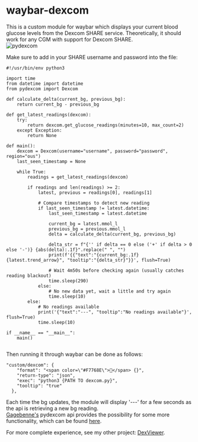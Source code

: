 # waybar-dexcom

This is a custom module for waybar which displays your current blood glucose levels from the Dexcom SHARE service. Theoretically, it should work for any CGM with support for Dexcom SHARE.\
![pydexcom](https://github.com/Narmis-E/waybar-dexcom/assets/109248529/b521c098-3da1-48c5-9be0-d585ca504374)

Make sure to add in your SHARE username and password into the file:

```
#!/usr/bin/env python3

import time
from datetime import datetime
from pydexcom import Dexcom

def calculate_delta(current_bg, previous_bg):
    return current_bg - previous_bg

def get_latest_readings(dexcom):
    try:
        return dexcom.get_glucose_readings(minutes=10, max_count=2)
    except Exception:
        return None

def main():
    dexcom = Dexcom(username="username", password="password", region="ous")
    last_seen_timestamp = None

    while True:
        readings = get_latest_readings(dexcom)

        if readings and len(readings) >= 2:
            latest, previous = readings[0], readings[1]

            # Compare timestamps to detect new reading
            if last_seen_timestamp != latest.datetime:
                last_seen_timestamp = latest.datetime

                current_bg = latest.mmol_l
                previous_bg = previous.mmol_l
                delta = calculate_delta(current_bg, previous_bg)

                delta_str = f"{'' if delta == 0 else ('+' if delta > 0 else '-')} {abs(delta):.1f}".replace(" ", "")
                print(f'{{"text":"{current_bg:.1f} {latest.trend_arrow}", "tooltip":"{delta_str}"}}', flush=True)
                
                # Wait 4m50s before checking again (usually catches reading blackout)
                time.sleep(290)
            else:
                # No new data yet, wait a little and try again
                time.sleep(10)
        else:
            # No readings available
            print('{"text":"---", "tooltip":"No readings available"}', flush=True)
            time.sleep(10)

if __name__ == "__main__":
    main()


```

Then running it through waybar can be done as follows:

```
"custom/dexcom": {
    "format": "<span color=\"#F7768E\"></span> {}",
    "return-type": "json",
    "exec": "python3 {PATH TO dexcom.py}",
    "tooltip": "true"
  },
```

Each time the bg updates, the module will display '---' for a few seconds as the api is retrieving a new bg reading.\
 [Gagebenne's](https://github.com/gagebenne) pydexcom api provides the possibility for some more functionality, which can be found [here](https://gagebenne.github.io/pydexcom/pydexcom.html). 

For more complete experience, see my other project: [DexViewer](https://github.com/narmis-e/dexviewer).
 
